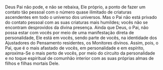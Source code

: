 ﻿Deus Pai não pode, e não se rebaixa, Ele próprio, a ponto de fazer um contato tão pessoal com o número quase ilimitado de criaturas ascendentes em todo o universo dos universos. Mas o Pai não está privado do contato pessoal com as suas criaturas mais humildes; vocês não se encontram desprovidos da divina presença. Ainda que Deus, o Pai, não possa estar com vocês por meio de uma manifestação direta de personalidade, Ele está em vocês, sendo parte de vocês, na identidade dos Ajustadores do Pensamento residentes, os Monitores divinos. Assim, pois, o Pai, que é o mais afastado de vocês, em personalidade e em espírito, aproxima-Se o mais perto de vocês, por meio do circuito da personalidade e no toque espiritual de comunhão interior com as suas próprias almas de filhos e filhas mortais Dele.
